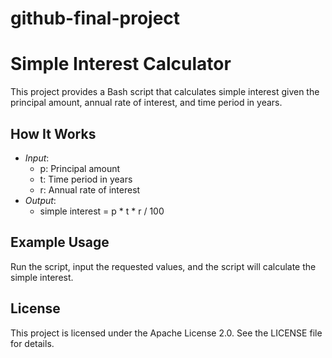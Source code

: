 # github-final-project
# Simple Interest Calculator

This project provides a Bash script that calculates simple interest given the principal amount, annual rate of interest, and time period in years.

## How It Works

- *Input*:
  - p: Principal amount
  - t: Time period in years
  - r: Annual rate of interest
- *Output*:
  - simple interest = p * t * r / 100

## Example Usage
Run the script, input the requested values, and the script will calculate the simple interest.

## License
This project is licensed under the Apache License 2.0. See the LICENSE file for details.

